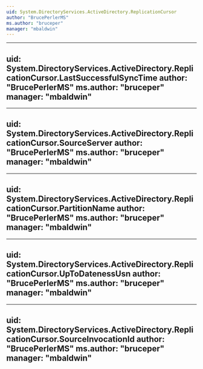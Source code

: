 ```yaml
---
uid: System.DirectoryServices.ActiveDirectory.ReplicationCursor
author: "BrucePerlerMS"
ms.author: "bruceper"
manager: "mbaldwin"
---
```


---
uid: System.DirectoryServices.ActiveDirectory.ReplicationCursor.LastSuccessfulSyncTime
author: "BrucePerlerMS"
ms.author: "bruceper"
manager: "mbaldwin"
---

---
uid: System.DirectoryServices.ActiveDirectory.ReplicationCursor.SourceServer
author: "BrucePerlerMS"
ms.author: "bruceper"
manager: "mbaldwin"
---

---
uid: System.DirectoryServices.ActiveDirectory.ReplicationCursor.PartitionName
author: "BrucePerlerMS"
ms.author: "bruceper"
manager: "mbaldwin"
---

---
uid: System.DirectoryServices.ActiveDirectory.ReplicationCursor.UpToDatenessUsn
author: "BrucePerlerMS"
ms.author: "bruceper"
manager: "mbaldwin"
---

---
uid: System.DirectoryServices.ActiveDirectory.ReplicationCursor.SourceInvocationId
author: "BrucePerlerMS"
ms.author: "bruceper"
manager: "mbaldwin"
---

